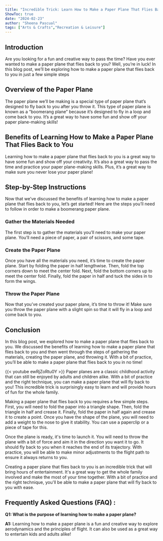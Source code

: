 ```yaml
---
title: "Incredible Trick: Learn How to Make a Paper Plane That Flies Back to You!"
ShowToc: true 
date: "2024-02-23"
author: "Sheena Pascual" 
tags: ["Arts & Crafts","Recreation & Leisure"]
---
```

## Introduction

Are you looking for a fun and creative way to pass the time? Have you ever wanted to make a paper plane that flies back to you? Well, you’re in luck! In this blog post, we’ll be exploring how to make a paper plane that flies back to you in just a few simple steps 

## Overview of the Paper Plane

The paper plane we’ll be making is a special type of paper plane that’s designed to fly back to you after you throw it. This type of paper plane is known as a “boomerang plane” because it’s designed to fly in a loop and come back to you. It’s a great way to have some fun and show off your paper plane-making skills!

## Benefits of Learning How to Make a Paper Plane That Flies Back to You

Learning how to make a paper plane that flies back to you is a great way to have some fun and show off your creativity. It’s also a great way to pass the time and practice your paper plane-making skills. Plus, it’s a great way to make sure you never lose your paper plane!

## Step-by-Step Instructions

Now that we’ve discussed the benefits of learning how to make a paper plane that flies back to you, let’s get started! Here are the steps you’ll need to follow in order to make a boomerang paper plane. 

### Gather the Materials Needed

The first step is to gather the materials you’ll need to make your paper plane. You’ll need a piece of paper, a pair of scissors, and some tape. 

### Create the Paper Plane

Once you have all the materials you need, it’s time to create the paper plane. Start by folding the paper in half lengthwise. Then, fold the top corners down to meet the center fold. Next, fold the bottom corners up to meet the center fold. Finally, fold the paper in half and tuck the sides in to form the wings. 

### Throw the Paper Plane

Now that you’ve created your paper plane, it’s time to throw it! Make sure you throw the paper plane with a slight spin so that it will fly in a loop and come back to you.

## Conclusion

In this blog post, we explored how to make a paper plane that flies back to you. We discussed the benefits of learning how to make a paper plane that flies back to you and then went through the steps of gathering the materials, creating the paper plane, and throwing it. With a bit of practice, you’ll be able to make a paper plane that flies back to you in no time!

{{< youtube ewRjZoRtu0Y >}} 
Paper planes are a classic childhood activity that can still be enjoyed by adults and children alike. With a bit of practice and the right technique, you can make a paper plane that will fly back to you! This incredible trick is surprisingly easy to learn and will provide hours of fun for the whole family.

Making a paper plane that flies back to you requires a few simple steps. First, you will need to fold the paper into a triangle shape. Then, fold the triangle in half and crease it. Finally, fold the paper in half again and crease it to create a point. Once you have the shape of the plane, you will need to add a weight to the nose to give it stability. You can use a paperclip or a piece of tape for this.

Once the plane is ready, it's time to launch it. You will need to throw the plane with a bit of force and aim it in the direction you want it to go. It should fly back to you when it reaches the end of its trajectory. With practice, you will be able to make minor adjustments to the flight path to ensure it always returns to you.

Creating a paper plane that flies back to you is an incredible trick that will bring hours of entertainment. It's a great way to get the whole family involved and make the most of your time together. With a bit of practice and the right technique, you'll be able to make a paper plane that will fly back to you with ease.

## Frequently Asked Questions (FAQ) :
**Q1: What is the purpose of learning how to make a paper plane?**

**A1:** Learning how to make a paper plane is a fun and creative way to explore aerodynamics and the principles of flight. It can also be used as a great way to entertain kids and adults alike!



